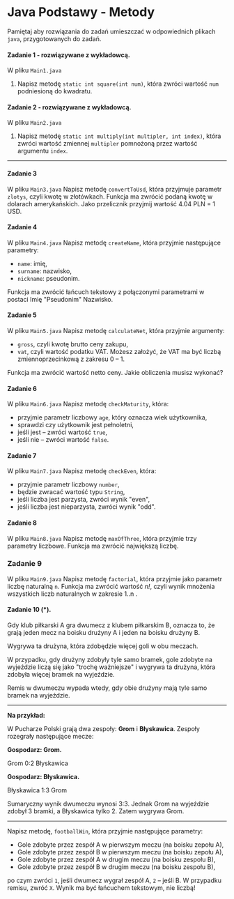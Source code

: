 #  Java Podstawy - Metody
Pamiętaj aby rozwiązania do zadań umieszczać w odpowiednich plikach `java`, przygotowanych do zadań.  


#### Zadanie 1 - rozwiązywane z wykładowcą.

W pliku `Main1.java`

1. Napisz metodę `static int square(int num)`, która zwróci wartość `num` podniesioną do kwadratu.

#### Zadanie 2 - rozwiązywane z wykładowcą.

W pliku `Main2.java`

1. Napisz metodę `static int multiply(int multipler, int index)`,
która zwróci wartość zmiennej `multipler` pomnożoną przez wartość argumentu `index`.


-----------------------------------------------------------------------------

#### Zadanie 3

W pliku `Main3.java`
Napisz metodę `convertToUsd`, która przyjmuje parametr `zlotys`, czyli kwotę w złotówkach.
 Funkcja ma zwrócić podaną kwotę w dolarach amerykańskich. Jako przelicznik przyjmij wartość 4.04 PLN = 1 USD.

#### Zadanie 4

W pliku `Main4.java`
Napisz metodę `createName`, która przyjmie następujące parametry:

* `name`: imię,
* `surname`: nazwisko,
* `nickname`: pseudonim.

Funkcja ma zwrócić łańcuch tekstowy z połączonymi parametrami w postaci Imię "Pseudonim" Nazwisko.

#### Zadanie 5

W pliku `Main5.java`
Napisz metodę `calculateNet`, która przyjmie argumenty:

* `gross`, czyli kwotę brutto ceny zakupu,
* `vat`, czyli wartość podatku VAT. Możesz założyć, że VAT ma być liczbą zmiennoprzecinkową z zakresu 0 &ndash; 1.

Funkcja ma zwrócić wartość netto ceny. Jakie obliczenia musisz wykonać?

#### Zadanie 6

W pliku `Main6.java`
Napisz metodę `checkMaturity`, która:

* przyjmie parametr liczbowy `age`, który oznacza wiek użytkownika,
* sprawdzi czy użytkownik jest pełnoletni,
* jeśli jest &ndash; zwróci wartość `true`,
* jeśli nie &ndash; zwróci wartość `false`.

#### Zadanie 7

W pliku `Main7.java`
Napisz metodę `checkEven`, która:

* przyjmie parametr liczbowy `number`,
* będzie zwracać wartość typu `String`,
* jeśli liczba jest parzysta, zwróci wynik "even",
* jeśli liczba jest nieparzysta, zwróci wynik "odd".

#### Zadanie 8

W pliku `Main8.java`
Napisz metodę `maxOfThree`, która przyjmie trzy parametry liczbowe. Funkcja ma zwrócić największą liczbę.

### Zadanie 9

W pliku `Main9.java`
Napisz metodę `factorial`, która przyjmie jako parametr liczbę naturalną `n`. Funkcja ma zwrócić wartość *n!*, 
czyli wynik mnożenia wszystkich liczb naturalnych w zakresie 1..n .

#### Zadanie 10 (*).

Gdy klub piłkarski A gra dwumecz z klubem piłkarskim B, oznacza to, że grają jeden mecz na boisku drużyny A i jeden na boisku drużyny B.

Wygrywa ta drużyna, która zdobędzie więcej goli w obu meczach.

W przypadku, gdy drużyny zdobyły tyle samo bramek, gole zdobyte na wyjeździe liczą się jako "trochę ważniejsze" 
i wygrywa ta drużyna, która zdobyła więcej bramek na wyjeździe.

Remis w dwumeczu wypada wtedy, gdy obie drużyny mają tyle samo bramek na wyjeździe.

----
**Na przykład:**

W Pucharze Polski grają dwa zespoły: **Grom** i **Błyskawica**. Zespoły rozegrały następujące mecze:

**Gospodarz: Grom.**

Grom 0:2 Błyskawica

**Gospodarz: Błyskawica.**

Błyskawica 1:3 Grom

Sumaryczny wynik dwumeczu wynosi 3:3. Jednak Grom na wyjeździe zdobył 3 bramki, a Błyskawica tylko 2. Zatem wygrywa Grom.

----

Napisz metodę, `footballWin`, która przyjmie następujące parametry:

* Gole zdobyte przez zespół A w pierwszym meczu (na boisku zepołu A),
* Gole zdobyte przez zespół B w pierwszym meczu (na boisku zepołu A),
* Gole zdobyte przez zespół A w drugim meczu (na boisku zespołu B),
* Gole zdobyte przez zespół B w drugim meczu (na boisku zespołu B),

po czym zwróci `1`, jeśli dwumecz wygrał zespół A, `2` &ndash; jeśli B. W przypadku remisu, zwróć `X`. 
Wynik ma być łańcuchem tekstowym, nie liczbą!
